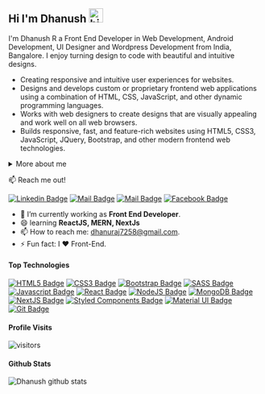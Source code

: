 ## Hi I'm Dhanush <img src="https://user-images.githubusercontent.com/1303154/88677602-1635ba80-d120-11ea-84d8-d263ba5fc3c0.gif" width="28px" alt="hi">

I'm Dhanush R a Front End Developer in Web Development, Android Development, UI Designer and Wordpress Development from India, Bangalore. I enjoy turning design to code with beautiful and intuitive designs.

- Creating responsive and intuitive user experiences for websites.
- Designs and develops custom or proprietary frontend web applications using a combination of HTML, CSS, JavaScript, and other dynamic programming languages.
- Works with web designers to create designs that are visually appealing and work well on all web browsers.
- Builds responsive, fast, and feature-rich websites using HTML5, CSS3, JavaScript, JQuery, Bootstrap, and other modern frontend web technologies.

<details>
<summary>
  More about me
</summary>
  
My job is to build website and android app so that it is functional and user-friendly but at the same time attractive and responsive. Moreover, I add personal touch to your project and make sure that is easy to use. My aim is to bring across your message and identity in the most creative way. I created web design, android app and wordpress websites for many clients. 



</details>

:mailbox: Reach me out!

[![Linkedin Badge](https://img.shields.io/badge/-dhanush72-0e76a8?style=flat&labelColor=0e76a8&logo=linkedin&logoColor=white)](https://www.linkedin.com/in/dhanush72/) [![Mail Badge](https://img.shields.io/badge/-@dhanush72-e84393?style=flat&labelColor=e84393&logo=instagram&logoColor=white)](https://instagram.com/dha_nush_72) [![Mail Badge](https://img.shields.io/badge/-dhanush-c0392b?style=flat&labelColor=c0392b&logo=gmail&logoColor=white)](mailto:dhanuraj7258@gmail.com) [![Facebook Badge](https://img.shields.io/badge/-dhanush72-3b5998?style=flat&labelColor=3b5998&logo=facebook&logoColor=white)](https://www.facebook.com/dhanush72/)


<!-- TODO: Add last video link -->

- 🔭 I’m currently working as **Front End Developer**.
- 😄 learning **ReactJS, MERN, NextJs**
- 📫 How to reach me: dhanuraj7258@gmail.com.
- ⚡ Fun fact: I ❤️ Front-End.

#### Top Technologies

<!-- TODO: Make technologies links takes you to repositories -->
[![HTML5 Badge](https://img.shields.io/badge/-HTML5-E34F26?style=for-the-badge&labelColor=black&logo=html5&logoColor=E34F26)](#)
[![CSS3 Badge](https://img.shields.io/badge/-CSS3-1572B6?style=for-the-badge&labelColor=black&logo=css3&logoColor=1572B6)](#)
[![Bootstrap Badge](https://img.shields.io/badge/-Bootstrap-553C7B?style=for-the-badge&labelColor=black&logo=bootstrap&logoColor=553C7B)](#)
[![SASS Badge](https://img.shields.io/badge/-SASS-CD6799?style=for-the-badge&labelColor=black&logo=sass&logoColor=CD6799)](#)
[![Javascript Badge](https://img.shields.io/badge/-Javascript-F0DB4F?style=for-the-badge&labelColor=black&logo=javascript&logoColor=F0DB4F)](#)
[![React Badge](https://img.shields.io/badge/-React-61DBFB?style=for-the-badge&labelColor=black&logo=react&logoColor=61DBFB)](#)
[![NodeJS Badge](https://img.shields.io/badge/-NodeJS-3C873A?style=for-the-badge&labelColor=303030&logo=node.js&logoColor=68A063)](#)
[![MongoDB Badge](https://img.shields.io/badge/-MongoDB-4DB33D?style=for-the-badge&labelColor=303030&logo=mongodb&logoColor=3FA037)](#)
[![NextJS Badge](https://img.shields.io/badge/-NextJS-1E272E?style=for-the-badge&labelColor=000000&logo=nextjs&logoColor=FFFFFF)](#) 
[![Styled Components Badge](https://img.shields.io/badge/-Styled-EDA370?style=for-the-badge&labelColor=black&logo=styled-components&logoColor=e6a9e7)](#)
[![Material UI Badge](https://img.shields.io/badge/-MaterialUI-0081CB?style=for-the-badge&labelColor=black&logo=material-ui&logoColor=00B0FF)](#) 
[![Git Badge](https://img.shields.io/badge/-Git-F1502F?style=for-the-badge&labelColor=black&logo=git&logoColor=F1502F)](#)


#### Profile Visits

![visitors](https://visitor-badge.glitch.me/badge?page_id=dhanush72.dhanush72)

#### Github Stats

![Dhanush github stats](https://github-readme-stats.vercel.app/api?username=dhanush72&count_private=true&hide=contribs,prs)


